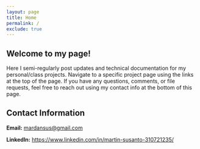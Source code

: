 ```yaml
---
layout: page
title: Home
permalink: /
exclude: true
---
```


## Welcome to my page! 

Here I semi-regularly post updates and technical documentation for my personal/class projects. Navigate to a specific project page using the links at the top of the page. If you have any questions, comments, or file requests, feel free to reach out using my contact info at the bottom of this page.

## Contact Information

**Email:** mardansus@gmail.com

**LinkedIn:** <https://www.linkedin.com/in/martin-susanto-310721235/>

